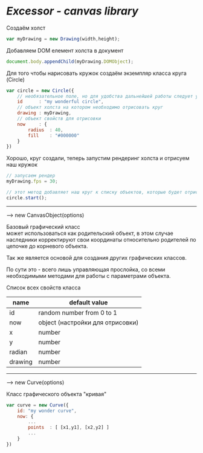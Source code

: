 *Excessor - canvas library*
===========================

Создаём холст

```js
var myDrawing = new Drawing(width,height);
```

Добавляем DOM елемент холста в документ

```js
document.body.appendChild(myDrawing.DOMObject);
```

Для того чтобы нарисовать кружок создаём экземпляр класса круга (Circle)

```js
var circle = new Circle({
    // необязательное поле, но для удобства дальнейшей работы следует указать
    id      : "my wonderful circle",
    // объект холста на котором необходимо отрисовать круг
    drawing : myDrawing,
    // объект свойств для отрисовки
    now     : {
        radius  : 40,
        fill    : "#000000"
    }
})
```

Хорошо, круг создали, теперь запустим рендеринг холста и отрисуем наш кружок

```js
// запусаем рендер
myDrawing.fps = 30;

// этот метод добавляет наш круг к списку объектов, которые будет отрисовывать холст
circle.start();
```

___

--> new CanvasObject(options)

Базовый графический класс  
может использоваться как родительский объект, в этом случае наследники
корректируют свои координаты относительно родителей по цепочке
до корневого объекта.

Так же является основой для создания других графических классов.

По сути это - всего лишь управляющая прослойка, со всеми необходимыми
методами для работы с параметрами объекта.

Список всех свойств класса

name    | default value
--------|-----------
id      | random number from 0 to 1
now     | object (настройки для отрисовки)
x       | number
y       | number
radian  | number
drawing | number

___

--> new Curve(options)

Класс графического объекта "кривая"

```js
var curve = new Curve({
    id: "my wonder curve",
    now: {
        ...
        points  : [ [x1,y1], [x2,y2] ]
        ...
    }
})
```
